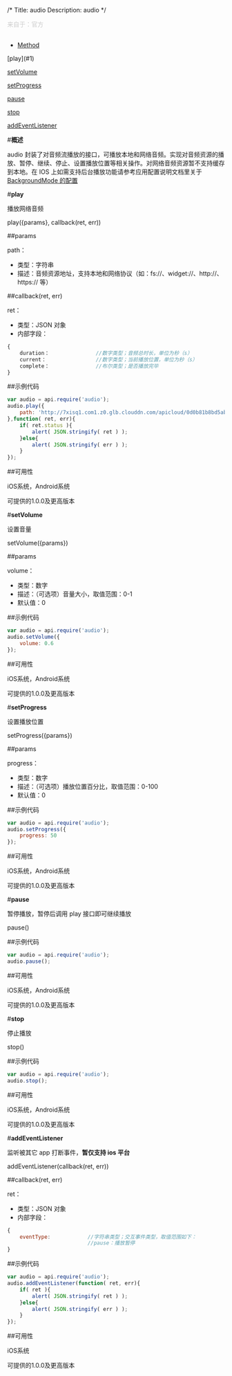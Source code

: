 /*
Title: audio
Description: audio
*/

<p style="color: #ccc; margin-bottom: 30px;">来自于：官方</p>

<ul id="tab" class="clearfix">
	<li class="active"><a href="#method-content">Method</a></li>
</ul>
<div id="method-content">

<div class="outline">
[play](#1)

[setVolume](#2)

[setProgress](#3)

[pause](#4)

[stop](#5)

[addEventListener](#6)
</div>

#**概述**

audio 封装了对音频流播放的接口，可播放本地和网络音频。实现对音频资源的播放、暂停、继续、停止、设置播放位置等相关操作。对网络音频资源暂不支持缓存到本地。在 IOS 上如需支持后台播放功能请参考应用配置说明文档里关于 [BackgroundMode 的配置](http://docs.apicloud.com/APICloud/技术专题/app-config-manual)

#**play**<div id="1"></div>

播放网络音频

play({params}, callback(ret, err))

##params

path：

- 类型：字符串
- 描述：音频资源地址，支持本地和网络协议（如：fs://、widget://、http://、 https:// 等）

##callback(ret, err)

ret：

- 类型：JSON 对象
- 内部字段：

```js
{
	duration：            	//数字类型；音频总时长，单位为秒（s）
	current：			 	//数字类型；当前播放位置，单位为秒（s）
	complete：			 	//布尔类型；是否播放完毕
}
```

##示例代码

```js
var audio = api.require('audio');
audio.play({
	path: 'http://7xisq1.com1.z0.glb.clouddn.com/apicloud/0d0b81b8bd5ab81bda9ca54267eb9b98.mp3'
},function( ret, err){		
    if( ret.status ){
        alert( JSON.stringify( ret ) );
    }else{
        alert( JSON.stringify( err ) );
    }
});
```

##可用性

iOS系统，Android系统

可提供的1.0.0及更高版本

#**setVolume**<div id="2"></div>

设置音量

setVolume({params})

##params

volume：

- 类型：数字
- 描述：（可选项）音量大小，取值范围：0-1
- 默认值：0

##示例代码

```js
var audio = api.require('audio');
audio.setVolume({
	volume: 0.6
});
```

##可用性

iOS系统，Android系统

可提供的1.0.0及更高版本

#**setProgress**<div id="3"></div>

设置播放位置

setProgress({params})

##params

progress：

- 类型：数字
- 描述：（可选项）播放位置百分比，取值范围：0-100
- 默认值：0

##示例代码

```js
var audio = api.require('audio');
audio.setProgress({
	progress: 50
});
```

##可用性

iOS系统，Android系统

可提供的1.0.0及更高版本


#**pause**<div id="4"></div>

暂停播放，暂停后调用 play 接口即可继续播放

pause()

##示例代码

```js
var audio = api.require('audio');
audio.pause();
```

##可用性

iOS系统，Android系统

可提供的1.0.0及更高版本

#**stop**<div id="5"></div>

停止播放

stop()

##示例代码

```js
var audio = api.require('audio');
audio.stop();
```

##可用性

iOS系统，Android系统

可提供的1.0.0及更高版本

#**addEventListener**<div id="6"></div>

监听被其它 app 打断事件，**暂仅支持 ios 平台**

addEventListener(callback(ret, err))

##callback(ret, err)

ret：

- 类型：JSON 对象
- 内部字段：

```js
{
	eventType:            //字符串类型；交互事件类型，取值范围如下：
	                      //pause：播放暂停
}
```

##示例代码

```js
var audio = api.require('audio');
audio.addEventListener(function( ret, err){		
    if( ret ){
        alert( JSON.stringify( ret ) );
    }else{
        alert( JSON.stringify( err ) );
    }
});
```

##可用性

iOS系统

可提供的1.0.0及更高版本